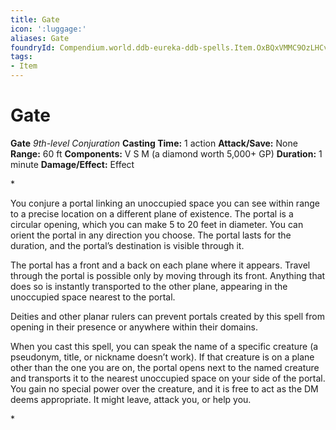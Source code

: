 ```yaml
---
title: Gate
icon: ':luggage:'
aliases: Gate
foundryId: Compendium.world.ddb-eureka-ddb-spells.Item.OxBQxVMMC9OzLHCv
tags:
- Item
---
```


# Gate

**Gate**
_9th-level Conjuration_
**Casting Time:** 1 action
**Attack/Save:** None
**Range:** 60 ft
**Components:** V S M (a diamond worth 5,000+ GP)
**Duration:** 1 minute
**Damage/Effect:** Effect

*<p>You conjure a portal linking an unoccupied space you can see within range to a precise location on a different plane of existence. The portal is a circular opening, which you can make 5 to 20 feet in diameter. You can orient the portal in any direction you choose. The portal lasts for the duration, and the portal’s destination is visible through it.

The portal has a front and a back on each plane where it appears. Travel through the portal is possible only by moving through its front. Anything that does so is instantly transported to the other plane, appearing in the unoccupied space nearest to the portal.

Deities and other planar rulers can prevent portals created by this spell from opening in their presence or anywhere within their domains.

When you cast this spell, you can speak the name of a specific creature (a pseudonym, title, or nickname doesn’t work). If that creature is on a plane other than the one you are on, the portal opens next to the named creature and transports it to the nearest unoccupied space on your side of the portal. You gain no special power over the creature, and it is free to act as the DM deems appropriate. It might leave, attack you, or help you.</p>*